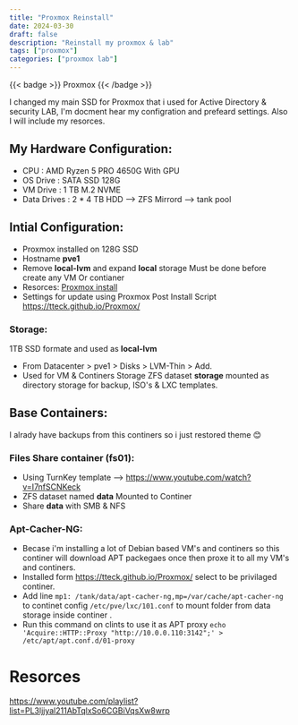 ```yaml
---
title: "Proxmox Reinstall"
date: 2024-03-30
draft: false
description: "Reinstall my proxmox & lab"
tags: ["proxmox"]
categories: ["proxmox lab"]
---
```


{{< badge >}}
Proxmox
{{< /badge >}}

I changed my main SSD for Proxmox that i used for Active Directory & security LAB, I'm docment hear my configration and prefeard settings.
Also I will include my resorces.

## My Hardware Configuration:
- CPU : AMD Ryzen 5 PRO 4650G With GPU
- OS Drive : SATA SSD 128G
- VM Drive : 1 TB M.2 NVME
- Data Drives : 2 * 4 TB HDD --> ZFS Mirrord --> tank pool

## Intial Configuration:
- Proxmox installed on 128G SSD
- Hostname **pve1**
- Remove **local-lvm** and expand **local** storage Must be done before create any VM Or contianer
- Resorces: [Proxmox install](https://www.youtube.com/watch?v=_u8qTN3cCnQ&t=629s)
- Settings for update using Proxmox Post Install Script https://tteck.github.io/Proxmox/
 ### Storage:
 1TB SSD formate and used as **local-lvm**
* From Datacenter > pve1 > Disks > LVM-Thin > Add.
* Used for VM & Continers Storage
 ZFS dataset **storage** mounted as directory storage for backup, ISO's & LXC templates.
 
## Base Containers: 
I alrady have backups from this continers so i just restored theme 😊
### Files Share container (fs01):
* Using TurnKey template --> https://www.youtube.com/watch?v=I7nfSCNKeck
* ZFS dataset named **data** Mounted to Continer 
* Share **data** with SMB & NFS
### Apt-Cacher-NG:
* Becase i'm installing a lot of Debian based VM's and continers so this continer will download APT packegaes once then proxe it to all my VM's and continers.
* Installed form https://tteck.github.io/Proxmox/ select to be privilaged continer.
* Add line `mp1: /tank/data/apt-cacher-ng,mp=/var/cache/apt-cacher-ng` to continet config `/etc/pve/lxc/101.conf` to mount folder from data storage inside continer .
* Run this command on clints to use it as APT proxy `echo 'Acquire::HTTP::Proxy "http://10.0.0.110:3142";' > /etc/apt/apt.conf.d/01-proxy`

# Resorces
https://www.youtube.com/playlist?list=PL3ljjyal211AbTqlxSo6CGBiVqsXw8wrp 


